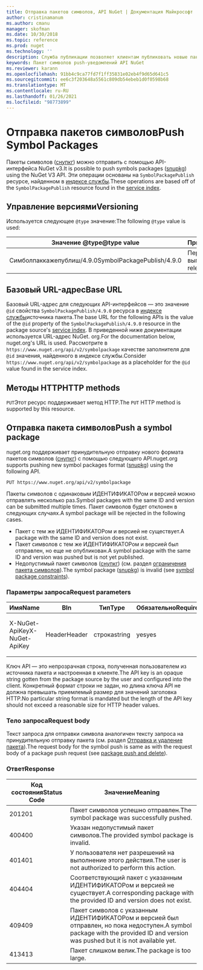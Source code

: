 ```yaml
---
title: Отправка пакетов символов, API NuGet | Документация Майкрософт
author: cristinamanum
ms.author: cmanu
manager: skofman
ms.date: 10/30/2018
ms.topic: reference
ms.prod: nuget
ms.technology: ''
description: Служба публикации позволяет клиентам публиковать новые пакеты символов.
keywords: Пакет символов push-уведомлений API NuGet
ms.reviewer: karann
ms.openlocfilehash: 91bb4c9ca77fd7f1ff35831e02eb4f9d65d641c5
ms.sourcegitcommit: ee6c3f203648a5561c809db54ebeb1d0f0598b68
ms.translationtype: MT
ms.contentlocale: ru-RU
ms.lasthandoff: 01/26/2021
ms.locfileid: "98773899"
---
```

# <a name="push-symbol-packages"></a><span data-ttu-id="4cba3-104">Отправка пакетов символов</span><span class="sxs-lookup"><span data-stu-id="4cba3-104">Push Symbol Packages</span></span>

<span data-ttu-id="4cba3-105">Пакеты символов ([снупкг](../create-packages/Symbol-Packages-snupkg.md)) можно отправить с помощью API-интерфейса NuGet v3.</span><span class="sxs-lookup"><span data-stu-id="4cba3-105">It is possible to push symbols packages ([snupkg](../create-packages/Symbol-Packages-snupkg.md)) using the NuGet V3 API.</span></span>
<span data-ttu-id="4cba3-106">Эти операции основаны на `SymbolPackagePublish` ресурсе, найденном в [индексе службы](service-index.md).</span><span class="sxs-lookup"><span data-stu-id="4cba3-106">These operations are based off of the `SymbolPackagePublish` resource found in the [service index](service-index.md).</span></span>

## <a name="versioning"></a><span data-ttu-id="4cba3-107">Управление версиями</span><span class="sxs-lookup"><span data-stu-id="4cba3-107">Versioning</span></span>

<span data-ttu-id="4cba3-108">Используется следующее `@type` значение:</span><span class="sxs-lookup"><span data-stu-id="4cba3-108">The following `@type` value is used:</span></span>

<span data-ttu-id="4cba3-109">Значение @type</span><span class="sxs-lookup"><span data-stu-id="4cba3-109">@type value</span></span>                 | <span data-ttu-id="4cba3-110">Примечания</span><span class="sxs-lookup"><span data-stu-id="4cba3-110">Notes</span></span>
--------------------        | -----
<span data-ttu-id="4cba3-111">Симболпаккажепублиш/4.9.0</span><span class="sxs-lookup"><span data-stu-id="4cba3-111">SymbolPackagePublish/4.9.0</span></span>  | <span data-ttu-id="4cba3-112">Первоначальный выпуск</span><span class="sxs-lookup"><span data-stu-id="4cba3-112">The initial release</span></span>

## <a name="base-url"></a><span data-ttu-id="4cba3-113">Базовый URL-адрес</span><span class="sxs-lookup"><span data-stu-id="4cba3-113">Base URL</span></span>

<span data-ttu-id="4cba3-114">Базовый URL-адрес для следующих API-интерфейсов — это значение `@id` свойства `SymbolPackagePublish/4.9.0` ресурса в [индексе службы](service-index.md)источника пакета.</span><span class="sxs-lookup"><span data-stu-id="4cba3-114">The base URL for the following APIs is the value of the `@id` property of the `SymbolPackagePublish/4.9.0` resource in the package source's [service index](service-index.md).</span></span> <span data-ttu-id="4cba3-115">В приведенной ниже документации используется URL-адрес NuGet. org.</span><span class="sxs-lookup"><span data-stu-id="4cba3-115">For the documentation below, nuget.org's URL is used.</span></span> <span data-ttu-id="4cba3-116">Рассмотрите в `https://www.nuget.org/api/v2/symbolpackage` качестве заполнителя для `@id` значения, найденного в индексе службы.</span><span class="sxs-lookup"><span data-stu-id="4cba3-116">Consider `https://www.nuget.org/api/v2/symbolpackage` as a placeholder for the `@id` value found in the service index.</span></span>

## <a name="http-methods"></a><span data-ttu-id="4cba3-117">Методы HTTP</span><span class="sxs-lookup"><span data-stu-id="4cba3-117">HTTP methods</span></span>

<span data-ttu-id="4cba3-118">`PUT`Этот ресурс поддерживает метод HTTP.</span><span class="sxs-lookup"><span data-stu-id="4cba3-118">The `PUT` HTTP method is supported by this resource.</span></span> 

## <a name="push-a-symbol-package"></a><span data-ttu-id="4cba3-119">Отправка пакета символов</span><span class="sxs-lookup"><span data-stu-id="4cba3-119">Push a symbol package</span></span>

<span data-ttu-id="4cba3-120">nuget.org поддерживает принудительную отправку нового формата пакетов символов ([снупкг](../create-packages/Symbol-Packages-snupkg.md)) с помощью следующего API.</span><span class="sxs-lookup"><span data-stu-id="4cba3-120">nuget.org supports pushing new symbol packages format ([snupkg](../create-packages/Symbol-Packages-snupkg.md)) using the following API.</span></span> 

```
PUT https://www.nuget.org/api/v2/symbolpackage
```

<span data-ttu-id="4cba3-121">Пакеты символов с одинаковым ИДЕНТИФИКАТОРом и версией можно отправлять несколько раз.</span><span class="sxs-lookup"><span data-stu-id="4cba3-121">Symbol packages with the same ID and version can be submitted multiple times.</span></span> <span data-ttu-id="4cba3-122">Пакет символов будет отклонен в следующих случаях.</span><span class="sxs-lookup"><span data-stu-id="4cba3-122">A symbol package will be rejected in the following cases.</span></span>
- <span data-ttu-id="4cba3-123">Пакет с тем же ИДЕНТИФИКАТОРом и версией не существует.</span><span class="sxs-lookup"><span data-stu-id="4cba3-123">A package with the same ID and version does not exist.</span></span>
- <span data-ttu-id="4cba3-124">Пакет символов с тем же ИДЕНТИФИКАТОРом и версией был отправлен, но еще не опубликован.</span><span class="sxs-lookup"><span data-stu-id="4cba3-124">A symbol package with the same ID and version was pushed but is not yet published.</span></span>
- <span data-ttu-id="4cba3-125">Недопустимый пакет символов ([снупкг](../create-packages/Symbol-Packages-snupkg.md)) (см. раздел [ограничения пакета символов](../create-packages/Symbol-Packages-snupkg.md)).</span><span class="sxs-lookup"><span data-stu-id="4cba3-125">The symbol package ([snupkg](../create-packages/Symbol-Packages-snupkg.md)) is invalid (see [symbol package constraints](../create-packages/Symbol-Packages-snupkg.md)).</span></span>

### <a name="request-parameters"></a><span data-ttu-id="4cba3-126">Параметры запроса</span><span class="sxs-lookup"><span data-stu-id="4cba3-126">Request parameters</span></span>

<span data-ttu-id="4cba3-127">Имя</span><span class="sxs-lookup"><span data-stu-id="4cba3-127">Name</span></span>           | <span data-ttu-id="4cba3-128">В</span><span class="sxs-lookup"><span data-stu-id="4cba3-128">In</span></span>     | <span data-ttu-id="4cba3-129">Тип</span><span class="sxs-lookup"><span data-stu-id="4cba3-129">Type</span></span>   | <span data-ttu-id="4cba3-130">Обязательно</span><span class="sxs-lookup"><span data-stu-id="4cba3-130">Required</span></span> | <span data-ttu-id="4cba3-131">Примечания</span><span class="sxs-lookup"><span data-stu-id="4cba3-131">Notes</span></span>
-------------- | ------ | ------ | -------- | -----
<span data-ttu-id="4cba3-132">X-NuGet-ApiKey</span><span class="sxs-lookup"><span data-stu-id="4cba3-132">X-NuGet-ApiKey</span></span> | <span data-ttu-id="4cba3-133">Header</span><span class="sxs-lookup"><span data-stu-id="4cba3-133">Header</span></span> | <span data-ttu-id="4cba3-134">строка</span><span class="sxs-lookup"><span data-stu-id="4cba3-134">string</span></span> | <span data-ttu-id="4cba3-135">yes</span><span class="sxs-lookup"><span data-stu-id="4cba3-135">yes</span></span>      | <span data-ttu-id="4cba3-136">Например: `X-NuGet-ApiKey: {USER_API_KEY}`</span><span class="sxs-lookup"><span data-stu-id="4cba3-136">For example, `X-NuGet-ApiKey: {USER_API_KEY}`</span></span>

<span data-ttu-id="4cba3-137">Ключ API — это непрозрачная строка, полученная пользователем из источника пакета и настроенная в клиенте.</span><span class="sxs-lookup"><span data-stu-id="4cba3-137">The API key is an opaque string gotten from the package source by the user and configured into the client.</span></span> <span data-ttu-id="4cba3-138">Конкретный формат строки не задан, но длина ключа API не должна превышать приемлемый размер для значений заголовка HTTP.</span><span class="sxs-lookup"><span data-stu-id="4cba3-138">No particular string format is mandated but the length of the API key should not exceed a reasonable size for HTTP header values.</span></span>

### <a name="request-body"></a><span data-ttu-id="4cba3-139">Тело запроса</span><span class="sxs-lookup"><span data-stu-id="4cba3-139">Request body</span></span>

<span data-ttu-id="4cba3-140">Текст запроса для отправки символа аналогичен тексту запроса на принудительную отправку пакета (см. раздел [Отправка и удаление пакета](package-publish-resource.md)).</span><span class="sxs-lookup"><span data-stu-id="4cba3-140">The request body for the symbol push is same as with the request body of a package push request (see [package push and delete](package-publish-resource.md)).</span></span> 

### <a name="response"></a><span data-ttu-id="4cba3-141">Ответ</span><span class="sxs-lookup"><span data-stu-id="4cba3-141">Response</span></span>

<span data-ttu-id="4cba3-142">Код состояния</span><span class="sxs-lookup"><span data-stu-id="4cba3-142">Status Code</span></span> | <span data-ttu-id="4cba3-143">Значение</span><span class="sxs-lookup"><span data-stu-id="4cba3-143">Meaning</span></span>
----------- | -------
<span data-ttu-id="4cba3-144">201</span><span class="sxs-lookup"><span data-stu-id="4cba3-144">201</span></span>         | <span data-ttu-id="4cba3-145">Пакет символов успешно отправлен.</span><span class="sxs-lookup"><span data-stu-id="4cba3-145">The symbol package was successfully pushed.</span></span>
<span data-ttu-id="4cba3-146">400</span><span class="sxs-lookup"><span data-stu-id="4cba3-146">400</span></span>         | <span data-ttu-id="4cba3-147">Указан недопустимый пакет символов.</span><span class="sxs-lookup"><span data-stu-id="4cba3-147">The provided symbol package is invalid.</span></span>
<span data-ttu-id="4cba3-148">401</span><span class="sxs-lookup"><span data-stu-id="4cba3-148">401</span></span>         | <span data-ttu-id="4cba3-149">У пользователя нет разрешений на выполнение этого действия.</span><span class="sxs-lookup"><span data-stu-id="4cba3-149">The user is not authorized to perform this action.</span></span>
<span data-ttu-id="4cba3-150">404</span><span class="sxs-lookup"><span data-stu-id="4cba3-150">404</span></span>         | <span data-ttu-id="4cba3-151">Соответствующий пакет с указанным ИДЕНТИФИКАТОРом и версией не существует.</span><span class="sxs-lookup"><span data-stu-id="4cba3-151">A corresponding package with the provided ID and version does not exist.</span></span>
<span data-ttu-id="4cba3-152">409</span><span class="sxs-lookup"><span data-stu-id="4cba3-152">409</span></span>         | <span data-ttu-id="4cba3-153">Пакет символов с указанным ИДЕНТИФИКАТОРом и версией был отправлен, но пока недоступен.</span><span class="sxs-lookup"><span data-stu-id="4cba3-153">A symbol package with the provided ID and version was pushed but it is not available yet.</span></span>
<span data-ttu-id="4cba3-154">413</span><span class="sxs-lookup"><span data-stu-id="4cba3-154">413</span></span>         | <span data-ttu-id="4cba3-155">Пакет слишком велик.</span><span class="sxs-lookup"><span data-stu-id="4cba3-155">The package is too large.</span></span>

